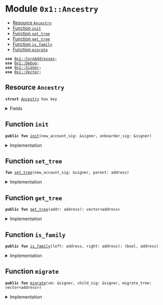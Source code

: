 
<a name="0x1_Ancestry"></a>

# Module `0x1::Ancestry`



-  [Resource `Ancestry`](#0x1_Ancestry_Ancestry)
-  [Function `init`](#0x1_Ancestry_init)
-  [Function `set_tree`](#0x1_Ancestry_set_tree)
-  [Function `get_tree`](#0x1_Ancestry_get_tree)
-  [Function `is_family`](#0x1_Ancestry_is_family)
-  [Function `migrate`](#0x1_Ancestry_migrate)


<pre><code><b>use</b> <a href="CoreAddresses.md#0x1_CoreAddresses">0x1::CoreAddresses</a>;
<b>use</b> <a href="Debug.md#0x1_Debug">0x1::Debug</a>;
<b>use</b> <a href="../../../../../../move-stdlib/docs/Signer.md#0x1_Signer">0x1::Signer</a>;
<b>use</b> <a href="../../../../../../move-stdlib/docs/Vector.md#0x1_Vector">0x1::Vector</a>;
</code></pre>



<a name="0x1_Ancestry_Ancestry"></a>

## Resource `Ancestry`



<pre><code><b>struct</b> <a href="Ancestry.md#0x1_Ancestry">Ancestry</a> has key
</code></pre>



<details>
<summary>Fields</summary>


<dl>
<dt>
<code>tree: vector&lt;address&gt;</code>
</dt>
<dd>

</dd>
</dl>


</details>

<a name="0x1_Ancestry_init"></a>

## Function `init`



<pre><code><b>public</b> <b>fun</b> <a href="Ancestry.md#0x1_Ancestry_init">init</a>(new_account_sig: &signer, onboarder_sig: &signer)
</code></pre>



<details>
<summary>Implementation</summary>


<pre><code><b>public</b> <b>fun</b> <a href="Ancestry.md#0x1_Ancestry_init">init</a>(new_account_sig: &signer, onboarder_sig: &signer ) <b>acquires</b> <a href="Ancestry.md#0x1_Ancestry">Ancestry</a>{
    print(&100100);

    <b>let</b> parent = <a href="../../../../../../move-stdlib/docs/Signer.md#0x1_Signer_address_of">Signer::address_of</a>(onboarder_sig);
    <a href="Ancestry.md#0x1_Ancestry_set_tree">set_tree</a>(new_account_sig, parent);

}
</code></pre>



</details>

<a name="0x1_Ancestry_set_tree"></a>

## Function `set_tree`



<pre><code><b>fun</b> <a href="Ancestry.md#0x1_Ancestry_set_tree">set_tree</a>(new_account_sig: &signer, parent: address)
</code></pre>



<details>
<summary>Implementation</summary>


<pre><code><b>fun</b> <a href="Ancestry.md#0x1_Ancestry_set_tree">set_tree</a>(new_account_sig: &signer, parent: address ) <b>acquires</b> <a href="Ancestry.md#0x1_Ancestry">Ancestry</a> {
  <b>let</b> child = <a href="../../../../../../move-stdlib/docs/Signer.md#0x1_Signer_address_of">Signer::address_of</a>(new_account_sig);
    print(&100200);
  <b>let</b> new_tree = <a href="../../../../../../move-stdlib/docs/Vector.md#0x1_Vector_empty">Vector::empty</a>&lt;address&gt;();

  // get the parent's ancestry <b>if</b> initialized.
  // <b>if</b> not then this is an edge case possibly a migration error, and we'll just <b>use</b> the parent.
  <b>if</b> (<b>exists</b>&lt;<a href="Ancestry.md#0x1_Ancestry">Ancestry</a>&gt;(parent)) {
    <b>let</b> parent_state = borrow_global_mut&lt;<a href="Ancestry.md#0x1_Ancestry">Ancestry</a>&gt;(parent);
    <b>let</b> parent_tree = *&parent_state.tree;
    print(&100210);
    <b>if</b> (<a href="../../../../../../move-stdlib/docs/Vector.md#0x1_Vector_length">Vector::length</a>&lt;address&gt;(&parent_tree) &gt; 0) {
      <a href="../../../../../../move-stdlib/docs/Vector.md#0x1_Vector_append">Vector::append</a>(&<b>mut</b> new_tree, parent_tree);
    };
    print(&100220);
  };

  // add the parent <b>to</b> the tree
  <a href="../../../../../../move-stdlib/docs/Vector.md#0x1_Vector_push_back">Vector::push_back</a>(&<b>mut</b> new_tree, parent);
    print(&100230);

  <b>if</b> (!<b>exists</b>&lt;<a href="Ancestry.md#0x1_Ancestry">Ancestry</a>&gt;(child)) {
    move_to&lt;<a href="Ancestry.md#0x1_Ancestry">Ancestry</a>&gt;(new_account_sig, <a href="Ancestry.md#0x1_Ancestry">Ancestry</a> {
      tree: new_tree,
    });
    print(&100240);

  } <b>else</b> {
    // this is only for migration cases.
    <b>let</b> child_ancestry = borrow_global_mut&lt;<a href="Ancestry.md#0x1_Ancestry">Ancestry</a>&gt;(child);
    child_ancestry.tree = new_tree;
    print(&100250);

  };
  print(&100260);

}
</code></pre>



</details>

<a name="0x1_Ancestry_get_tree"></a>

## Function `get_tree`



<pre><code><b>public</b> <b>fun</b> <a href="Ancestry.md#0x1_Ancestry_get_tree">get_tree</a>(addr: address): vector&lt;address&gt;
</code></pre>



<details>
<summary>Implementation</summary>


<pre><code><b>public</b> <b>fun</b> <a href="Ancestry.md#0x1_Ancestry_get_tree">get_tree</a>(addr: address): vector&lt;address&gt; <b>acquires</b> <a href="Ancestry.md#0x1_Ancestry">Ancestry</a> {
  <b>if</b> (<b>exists</b>&lt;<a href="Ancestry.md#0x1_Ancestry">Ancestry</a>&gt;(addr)) {
    *&borrow_global&lt;<a href="Ancestry.md#0x1_Ancestry">Ancestry</a>&gt;(addr).tree
  } <b>else</b> {
    <a href="../../../../../../move-stdlib/docs/Vector.md#0x1_Vector_empty">Vector::empty</a>()
  }

}
</code></pre>



</details>

<a name="0x1_Ancestry_is_family"></a>

## Function `is_family`



<pre><code><b>public</b> <b>fun</b> <a href="Ancestry.md#0x1_Ancestry_is_family">is_family</a>(left: address, right: address): (bool, address)
</code></pre>



<details>
<summary>Implementation</summary>


<pre><code><b>public</b> <b>fun</b> <a href="Ancestry.md#0x1_Ancestry_is_family">is_family</a>(left: address, right: address): (bool, address) <b>acquires</b> <a href="Ancestry.md#0x1_Ancestry">Ancestry</a> {
  <b>let</b> is_family = <b>false</b>;
  <b>let</b> common_ancestor = @0x0;
  print(&100300);
  print(&<b>exists</b>&lt;<a href="Ancestry.md#0x1_Ancestry">Ancestry</a>&gt;(left));
  print(&<b>exists</b>&lt;<a href="Ancestry.md#0x1_Ancestry">Ancestry</a>&gt;(right));

  // <b>if</b> (<b>exists</b>&lt;<a href="Ancestry.md#0x1_Ancestry">Ancestry</a>&gt;(left) && <b>exists</b>&lt;<a href="Ancestry.md#0x1_Ancestry">Ancestry</a>&gt;(right)) {
    // <b>if</b> tree is empty it will still work.
    print(&100310);
    <b>let</b> left_tree = <a href="Ancestry.md#0x1_Ancestry_get_tree">get_tree</a>(left);
    print(&100311);
    <b>let</b> right_tree = <a href="Ancestry.md#0x1_Ancestry_get_tree">get_tree</a>(right);


    print(&100320);

    // check for direct relationship.
    <b>if</b> (<a href="../../../../../../move-stdlib/docs/Vector.md#0x1_Vector_contains">Vector::contains</a>(&left_tree, &right)) <b>return</b> (<b>true</b>, right);
    <b>if</b> (<a href="../../../../../../move-stdlib/docs/Vector.md#0x1_Vector_contains">Vector::contains</a>(&right_tree, &left)) <b>return</b> (<b>true</b>, left);



    print(&100330);
    <b>let</b> i = 0;
    // check every address on the list <b>if</b> there are overlaps.
    <b>while</b> (i &lt; <a href="../../../../../../move-stdlib/docs/Vector.md#0x1_Vector_length">Vector::length</a>&lt;address&gt;(&left_tree)) {
      print(&100341);
      <b>let</b> family_addr = <a href="../../../../../../move-stdlib/docs/Vector.md#0x1_Vector_borrow">Vector::borrow</a>(&left_tree, i);
      <b>if</b> (<a href="../../../../../../move-stdlib/docs/Vector.md#0x1_Vector_contains">Vector::contains</a>(&right_tree, family_addr)) {
        is_family = <b>true</b>;
        common_ancestor = *family_addr;
        print(&100342);
        <b>break</b>
      };
      i = i + 1;
    };
    print(&100350);
  // };
  print(&100360);
  (is_family, common_ancestor)
}
</code></pre>



</details>

<a name="0x1_Ancestry_migrate"></a>

## Function `migrate`



<pre><code><b>public</b> <b>fun</b> <a href="Ancestry.md#0x1_Ancestry_migrate">migrate</a>(vm: &signer, child_sig: &signer, migrate_tree: vector&lt;address&gt;)
</code></pre>



<details>
<summary>Implementation</summary>


<pre><code><b>public</b> <b>fun</b> <a href="Ancestry.md#0x1_Ancestry_migrate">migrate</a>(vm: &signer, child_sig: &signer, migrate_tree: vector&lt;address&gt;) <b>acquires</b> <a href="Ancestry.md#0x1_Ancestry">Ancestry</a> {
  <a href="CoreAddresses.md#0x1_CoreAddresses_assert_vm">CoreAddresses::assert_vm</a>(vm);
  <b>let</b> child = <a href="../../../../../../move-stdlib/docs/Signer.md#0x1_Signer_address_of">Signer::address_of</a>(child_sig);

  <b>if</b> (!<b>exists</b>&lt;<a href="Ancestry.md#0x1_Ancestry">Ancestry</a>&gt;(child)) {
    move_to&lt;<a href="Ancestry.md#0x1_Ancestry">Ancestry</a>&gt;(child_sig, <a href="Ancestry.md#0x1_Ancestry">Ancestry</a> {
      tree: migrate_tree,
    });
    print(&100240);

  } <b>else</b> {
    // this is only for migration cases.
    <b>let</b> child_ancestry = borrow_global_mut&lt;<a href="Ancestry.md#0x1_Ancestry">Ancestry</a>&gt;(child);
    child_ancestry.tree = migrate_tree;
    print(&100250);

  };
}
</code></pre>



</details>


[//]: # ("File containing references which can be used from documentation")
[ACCESS_CONTROL]: https://github.com/diem/dip/blob/main/dips/dip-2.md
[ROLE]: https://github.com/diem/dip/blob/main/dips/dip-2.md#roles
[PERMISSION]: https://github.com/diem/dip/blob/main/dips/dip-2.md#permissions
